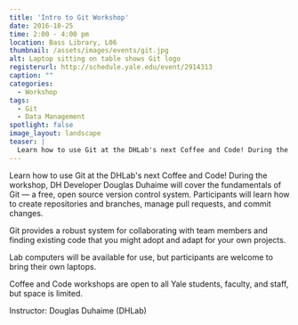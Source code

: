 ```yaml
---
title: 'Intro to Git Workshop'
date: 2016-10-25
time: 2:00 - 4:00 pm
location: Bass Library, L06
thumbnail: /assets/images/events/git.jpg
alt: Laptop sitting on table shows Git logo
registerurl: http://schedule.yale.edu/event/2914313
caption: ""
categories: 
  - Workshop
tags:
  - Git
  - Data Management
spotlight: false 
image_layout: landscape
teaser: |
  Learn how to use Git at the DHLab's next Coffee and Code! During the workshop, DH Developer Douglas Duhaime will cover the fundamentals of Git — a free, open source version control system.
---
```

Learn how to use Git at the DHLab's next Coffee and Code! During the workshop, DH Developer Douglas Duhaime will cover the fundamentals of Git — a free, open source version control system. Participants will learn how to create repositories and branches, manage pull requests, and commit changes.
   
Git provides a robust system for collaborating with team members and finding existing code that you might adopt and adapt for your own projects.

Lab computers will be available for use, but participants are welcome to bring their own laptops.
   
Coffee and Code workshops are open to all Yale students, faculty, and staff, but space is limited.

Instructor: Douglas Duhaime (DHLab)